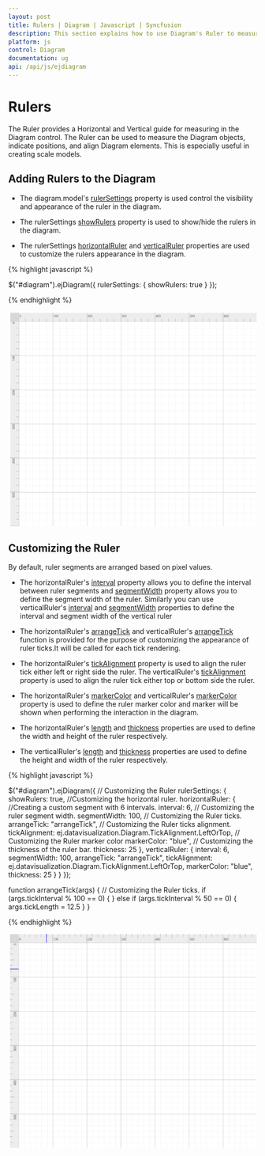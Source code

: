 ```yaml
---
layout: post
title: Rulers | Diagram | Javascript | Syncfusion
description: This section explains how to use Diagram's Ruler to measure the distance of nodes and connectors from the origin of the page.
platform: js
control: Diagram
documentation: ug
api: /api/js/ejdiagram
---
```


# Rulers

The Ruler provides a Horizontal and Vertical guide for measuring in the Diagram control. The Ruler can be used to measure the Diagram objects, indicate positions, and align Diagram elements. This is especially useful in creating scale models. 

## Adding Rulers to the Diagram

* The diagram.model's [rulerSettings](/api/js/ejdiagram#members:rulersettings "rulerSettings") property is used control the visibility and appearance of the ruler in the diagram.

* The rulerSettings [showRulers](/api/js/ejdiagram#members:rulersettings-showrulers "showRulers") property is used to show/hide the rulers in the diagram.

* The rulerSettings [horizontalRuler](/api/js/ejdiagram#members:rulersettings-horizontalruler "horizontalRuler") and  [verticalRuler](/api/js/ejdiagram#members:rulersettings-verticalruler "verticalRuler") properties are used to customize the rulers appearance in the diagram.

{% highlight javascript %}

$("#diagram").ejDiagram({
    rulerSettings: {
        showRulers: true
    }
});

{% endhighlight %}

![Diagram Rulers](Rulers_images/Rulers_images1.png)

## Customizing the Ruler

By default, ruler segments are arranged based on pixel values.


* The horizontalRuler's [interval](/api/js/ejdiagram#members:rulersettings-horizontalruler-interval "interval") property allows you to define the interval between ruler segments and [segmentWidth](/api/js/ejdiagram#members:rulersettings-horizontalruler-segmentwidth "segmentWidth") property allows you to define the segment width of the ruler. Similarly you can use verticalRuler's [interval](/api/js/ejdiagram#members:rulersettings-verticalruler-interval "interval") and [segmentWidth](/api/js/ejdiagram#members:rulersettings-verticalruler-segmentwidth "segmentWidth") properties to define the interval and segment width of the vertical ruler

* The horizontalRuler's [arrangeTick](/api/js/ejdiagram#members:rulersettings-horizontalruler-arrangetick "arrangeTick") and verticalRuler's [arrangeTick](/api/js/ejdiagram#members:rulersettings-verticalruler-arrangetick "arrangeTick")  function is provided for the purpose of customizing the appearance of ruler ticks.It will be called for each tick rendering.

* The horizontalRuler's [tickAlignment](/api/js/ejdiagram#members:rulersettings-horizontalruler-tickalignment "tickAlignment") property is used to align the ruler tick either left or right side the ruler. The verticalRuler's [tickAlignment](/api/js/ejdiagram#members:rulersettings-verticalruler-tickalignment "tickAlignment") property is used to align the ruler tick either top or bottom side the ruler.

* The horizontalRuler's [markerColor](/api/js/ejdiagram#members:rulersettings-horizontalruler-markercolor "markerColor") and verticalRuler's [markerColor](/api/js/ejdiagram#members:rulersettings-verticalruler-markercolor "markerColor") property is used to define the ruler marker color and marker will be shown when performing the interaction in the diagram.

* The horizontalRuler's [length](/api/js/ejdiagram#members:rulersettings-horizontalruler-length "length") and [thickness](/api/js/ejdiagram#members:rulersettings-horizontalruler-thickness "thickness") properties are used to define the width and height of the ruler respectively.

* The verticalRuler's [length](/api/js/ejdiagram#members:rulersettings-verticalruler-length "length") and [thickness](/api/js/ejdiagram#members:rulersettings-verticalruler-thickness "thickness") properties are used to define the height and width of the ruler respectively.

{% highlight javascript %}

$("#diagram").ejDiagram({
    // Customizing the Ruler
    rulerSettings: {
        showRulers: true,
        //Customizing the horizontal ruler.
        horizontalRuler: {
            //Creating a custom segment with 6 intervals.
            interval: 6,
            // Customizing the ruler segment width.
            segmentWidth: 100,
            // Customizing the Ruler ticks.
            arrangeTick: "arrangeTick",
            // Customizing the Ruler ticks alignment.
            tickAlignment: ej.datavisualization.Diagram.TickAlignment.LeftOrTop,
            // Customizing the Ruler marker color
            markerColor: "blue",
            // Customizing the thickness of the ruler bar.
            thickness: 25
        },
        verticalRuler: {
            interval: 6,
            segmentWidth: 100,
            arrangeTick: "arrangeTick",
            tickAlignment: ej.datavisualization.Diagram.TickAlignment.LeftOrTop,
            markerColor: "blue",
            thickness: 25
        }
    }
});


function arrangeTick(args) {
	// Customizing the Ruler ticks.
    if (args.tickInterval % 100 == 0) {
    }
    else if (args.tickInterval % 50 == 0) {
        args.tickLength = 12.5
    }
}

{% endhighlight %}

![Customizing the Diagram Rulers](Rulers_images/Rulers_images2.png)
